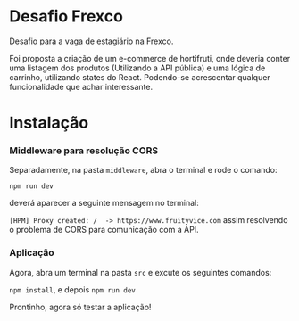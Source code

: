 
# Desafio Frexco

Desafio para a vaga de estagiário na Frexco.

Foi proposta a criação de um e-commerce de hortifruti, onde deveria conter uma listagem dos produtos (Utilizando a API pública) e uma lógica de carrinho, utilizando states do React. Podendo-se acrescentar qualquer funcionalidade que achar interessante.

# Instalação
### Middleware para resolução CORS
Separadamente, na pasta `middleware`, abra o terminal e rode o comando:

`npm run dev` 

deverá aparecer a seguinte mensagem no terminal: 

`[HPM] Proxy created: /  -> https://www.fruityvice.com` 
assim resolvendo o problema de CORS para comunicação com a API.

### Aplicação
Agora, abra um terminal na pasta `src` e excute os seguintes comandos:

`npm install`, e depois `npm run dev`

Prontinho, agora só testar a aplicação!
